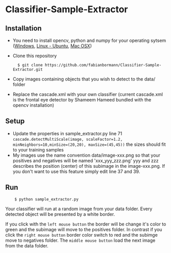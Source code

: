 # Classifier-Sample-Extractor
## Installation

* You need to install opencv, python and numpy for your operating sytsem
([Windows](http://opencv-python-tutroals.readthedocs.org/en/latest/py_tutorials/py_setup/py_setup_in_windows/py_setup_in_windows.html), [Linux - Ubuntu](http://www.pyimagesearch.com/2015/06/22/install-opencv-3-0-and-python-2-7-on-ubuntu/), [Mac OSX](http://www.pyimagesearch.com/2015/06/15/install-opencv-3-0-and-python-2-7-on-osx/))

* Clone this repository 

        $ git clone https://github.com/fabianbormann/Classifier-Sample-Extractor.git 

* Copy images containing objects that you wish to detect to the data/ folder
* Replace the cascade.xml with your own classifier (current cascade.xml is the frontal eye detector by Shameem Hameed bundled with the opencv installation)

## Setup
* Update the properties in sample_extractor.py line 71 
  `cascade.detectMultiScale(image, scaleFactor=1.2, minNeighbors=10,minSize=(20,20), maxSize=(45,45))` the sizes should fit to your training samples
* My images use the name convention data/image-xxx.png so that your positives and negatives will be named 'xxx_yyy_zzz.png' yyy and zzz describes the position (center) of this subimage in the image-xxx.png. If you don't want to use this feature simply edit line 37 and 39.

## Run
        $ python sample_extractor.py

 Your classifier will run at a random image from your data folder. Every detected object will be presented by a white border.
 
 If you click with the `left mouse button` the border will be change it's color to green and the subimage will move to the positives folder. In contrast if you click the `right mouse button` border color switch to red and the subimge move to negatives folder. The `middle mouse button` load the next image from the data folder.
